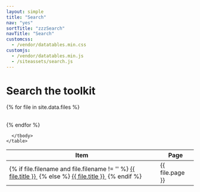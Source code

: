 ```yaml
---
layout: simple
title: "Search"
nav: "yes"
sortTitle: "zzzSearch"
navTitle: "Search"
customcss:
  - /vendor/datatables.min.css
customjs:
  - /vendor/datatables.min.js
  - /siteassets/search.js
---
```


# Search the toolkit


  <table class="table table-hover" id="DataTable" >
    <thead>
      <tr>
       <th scope="col">Item</th>
       <!-- <th scope="col">Section</th> -->
       <th scope="col">Page</th>      
      </tr>
    </thead>
    <tbody>

{% for file in site.data.files %}
      <tr>      
        <td>
        {% if file.filename and file.filename != '' %}
        <a href="/download/{{ file.filename }}" class="stretched-link">{{ file.title }}<span class="sticky">&nbsp;<i class="fa fa-download " aria-hidden="true"></i></span></a>
        {% else %}
        <a href="{{ file.link }}" target="_blank" class="stretched-link">{{ file.title }}<span class="sticky">&nbsp;<i class="fa fa-external-link-alt" aria-hidden="true"></i></span></a>
        {% endif %}
        </td>
        <!-- <td>{{ file.section }}</td> -->
        <td>{{ file.page }}</td>
      </tr>
{% endfor %}

      </tbody>
    </table>

